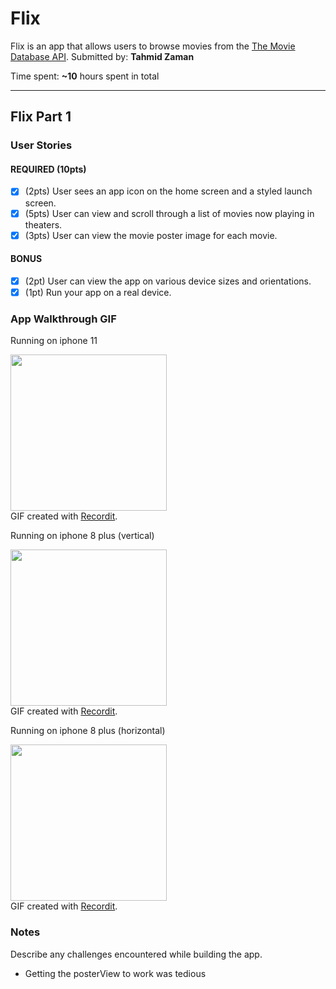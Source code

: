 # Flix

Flix is an app that allows users to browse movies from the [The Movie Database API](http://docs.themoviedb.apiary.io/#).
Submitted by: **Tahmid Zaman**

Time spent: **~10** hours spent in total

---

## Flix Part 1

### User Stories


#### REQUIRED (10pts)
- [x] (2pts) User sees an app icon on the home screen and a styled launch screen.
- [x] (5pts) User can view and scroll through a list of movies now playing in theaters.
- [x] (3pts) User can view the movie poster image for each movie.

#### BONUS
- [x] (2pt) User can view the app on various device sizes and orientations.
- [x] (1pt) Run your app on a real device.

### App Walkthrough GIF
 Running on iphone 11
 
 
 
 <img src= 'https://recordit.co/jHLftmRJMW.gif' width=250><br>
 GIF created with [Recordit](https://recordit.co/).
 

 Running on iphone 8 plus (vertical)
 
 
 
 <img src= 'https://https://recordit.co/5IMEDlngXE.gif' width=250><br>
 GIF created with [Recordit](https://recordit.co/).
 
 Running on iphone 8 plus (horizontal)
 
 
 
 <img src= 'https://recordit.co/hWV30U3776.gif' width=250><br> 
 GIF created with [Recordit](https://recordit.co/).
 
 
 
### Notes
Describe any challenges encountered while building the app.
- Getting the posterView to work was tedious
